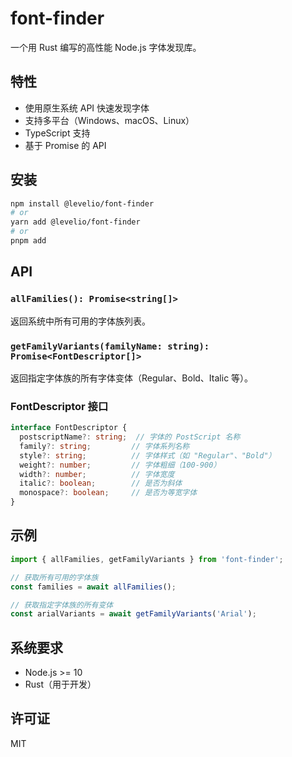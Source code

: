 # font-finder

一个用 Rust 编写的高性能 Node.js 字体发现库。

## 特性

- 使用原生系统 API 快速发现字体
- 支持多平台（Windows、macOS、Linux）
- TypeScript 支持
- 基于 Promise 的 API

## 安装

```bash
npm install @levelio/font-finder
# or
yarn add @levelio/font-finder
# or
pnpm add 
```

## API

### `allFamilies(): Promise<string[]>`

返回系统中所有可用的字体族列表。

### `getFamilyVariants(familyName: string): Promise<FontDescriptor[]>`

返回指定字体族的所有字体变体（Regular、Bold、Italic 等）。

### FontDescriptor 接口

```typescript
interface FontDescriptor {
  postscriptName?: string;  // 字体的 PostScript 名称
  family?: string;         // 字体系列名称
  style?: string;          // 字体样式（如 "Regular"、"Bold"）
  weight?: number;         // 字体粗细（100-900）
  width?: number;          // 字体宽度
  italic?: boolean;        // 是否为斜体
  monospace?: boolean;     // 是否为等宽字体
}
```

## 示例

```typescript
import { allFamilies, getFamilyVariants } from 'font-finder';

// 获取所有可用的字体族
const families = await allFamilies();

// 获取指定字体族的所有变体
const arialVariants = await getFamilyVariants('Arial');
```

## 系统要求

- Node.js >= 10
- Rust（用于开发）

## 许可证

MIT 
